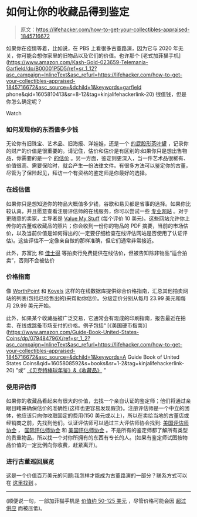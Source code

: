 # 如何让你的收藏品得到鉴定

> 原文：<https://lifehacker.com/how-to-get-your-collectibles-appraised-1845716672>

如果你在疫情等着，比如说，在 PBS 上看很多古董路演，因为它与 2020 年无关，你可能会想你家里的旧物品以及它们的价值。也许那个 [老式加菲猫手机](https://www.amazon.com/Kash-Gold-023659-Telemania-Garfield/dp/B00001P5D5/ref=sr_1_12?asc_campaign=InlineText&asc_refurl=https://lifehacker.com/how-to-get-your-collectibles-appraised-1845716672&asc_source=&dchild=1&keywords=garfield phone&qid=1605810413&sr=8-12&tag=kinjalifehackerlink-20) 很值钱，但是你怎么确定呢？

Watch

### **如何发现你的东西值多少钱**

无论你有旧珠宝、艺术品、旧海报、洋娃娃，还是一个 [的屁股形茶叶罐](https://www.express.co.uk/showbiz/tv-radio/652315/Antiques-Roadshow-Is-this-the-cheekiest-item-on-the-show-Artefact-shaped-like-buttocks-i) ，记录你的财产的价值是很重要的。请记住，估价和估价是有区别的:如果你只是想出售物品，你需要的是一个 [的估价](https://www.pbs.org/wgbh/roadshow/stories/articles/2016/4/29/putting-value-in-context-explainer/) 。另一方面，鉴定则更深入，当一件艺术品很稀有、价值很高、需要保险时，就会产生一份法律文件。有很多方法可以鉴定你的古董，尽管为了保险起见，拜访一个有资格的鉴定师是你最好的选择。

### **在线估值**

如果你只是想知道你的物品大概值多少钱，谷歌和易贝都是省事的选择。如果你比较认真，并且愿意查看注册评估师的在线服务，你可以尝试一些 [专业网站](https://antiques.lovetoknow.com/Free_Antique_Appraisals_Online) 。对于更随意的卖家，主导者是 [Value My Stuff](http://www.valuemystuff.com/us) (每个评价 10 美元)。这些网站允许你上传你的古董或收藏品的照片；你会收到一份你的物品的 PDF 摘要，当前的市场估价，以及当前价值是如何得出的(一定要仔细检查在线评估网站是否使用了认证评估)。这些评估不一定像亲自做的那样准确，但它们通常非常接近。

此外，苏富比 和 [佳士得](https://www.christies.com/selling-services/auction-services/auction-estimates/overview/) 等拍卖行免费提供在线估价，但被告知除非物品“适合拍卖”，否则不会被估价

### **价格指南**

像 [WorthPoint](http://www.worthpoint.com/) 和 [Kovels](https://www.kovels.com/) 这样的在线数据库提供综合价格指南，汇总其他拍卖网站的列表(包括已经售出的)来帮助你估价。分级定价分别从每月 23.99 美元和每月 29.99 美元开始。

此外，如果某个收藏品被广泛交易，它通常会有现成的印刷指南，报告最近在拍卖、在线或跳蚤市场支付的价格。例子包括“ [《美国硬币指南》](https://www.amazon.com/Guide-Book-United-States-Coins/dp/079484796X/ref=sr_1_2?asc_campaign=InlineText&asc_refurl=https://lifehacker.com/how-to-get-your-collectibles-appraised-1845716672&asc_source=&dchild=1&keywords=A Guide Book of United States Coins&qid=1605808592&s=books&sr=1-2&tag=kinjalifehackerlink-20) ”或“ [《贝克特棒球年鉴》&《收藏品》](https://www.amazon.com/Beckett-Baseball-Almanac-Cards-Collectibles/dp/1936681412?asc_campaign=InlineText&asc_refurl=https://lifehacker.com/how-to-get-your-collectibles-appraised-1845716672&asc_source=&tag=kinjalifehackerlink-20) ”

### 使用评估师

如果你的收藏品看起来有很大的价值，去找一个亲自认证的鉴定师；他们将通过亲眼目睹来确保估价的准确性(这样也更容易发现假货)。注册评估师是一个中立的团体，他应该只向你收取固定的费用(150 美元或以上)，所以在卖给当地的古董店或经销商之前，先找到他们。认证评估师可以通过三大评估师协会找到: [美国评估师协会](https://www.appraisersassociation.org/) ， [国际评估师协会](https://www.isa-appraisers.org/) 和 [美国评估师协会](http://www.appraisers.org/) 。不是所有的鉴定师都了解所有类型的贵重物品，所以找一个对你所拥有的东西有专长的人。(如果有鉴定师试图按物品价值的一定比例向你收费，赶紧离开)。

### 进行古董巡回展览

这是一个价值百万美元的问题:我怎样才能成为古董路演的一部分？联系方式可以在 [这里找到](https://help.pbs.org/support/solutions/articles/5000673391-how-do-i-get-tickets-to-antiques-roadshow-or-get-an-item-appraised-#:~:text=Watching%20PBS-,How%20do%20I%20get%20tickets%20to,or%20get%20an%20item%20appraised%3F&text=For%20information%20about%20possible%20upcoming,at%20Antiques%20Roadshow%20Contact%20Form.) 。

* * *

(顺便说一句，一部加菲猫手机是 [价值约 50-125 美元](https://www.ebay.com/b/Garfield-Phone/985/bn_7023212108) ，尽管价格可能会因 [超过供应](https://www.atlasobscura.com/articles/garfield-phone-beach) 而被压低)。
